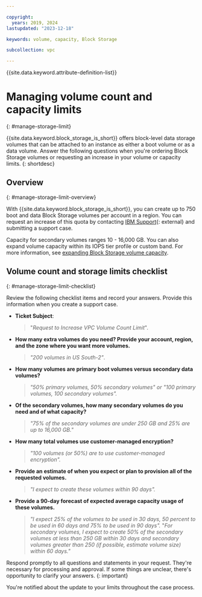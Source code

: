 ```yaml
---

copyright:
  years: 2019, 2024
lastupdated: "2023-12-18"

keywords: volume, capacity, Block Storage

subcollection: vpc

---
```


{{site.data.keyword.attribute-definition-list}}

# Managing volume count and capacity limits
{: #manage-storage-limit}

{{site.data.keyword.block_storage_is_short}} offers block-level data storage volumes that can be attached to an instance as either a boot volume or as a data volume. Answer the following questions when you're ordering Block Storage volumes or requesting an increase in your volume or capacity limits. 
{: shortdesc}

## Overview
{: #manage-storage-limit-overview}

With {{site.data.keyword.block_storage_is_short}}, you can create up to 750 boot and data Block Storage volumes per account in a region. You can request an increase of this quota by contacting [IBM Support](/unifiedsupport/cases/add){: external} and submitting a support case.

Capacity for secondary volumes ranges 10 - 16,000 GB. You can also expand volume capacity within its IOPS tier profile or custom band. For more information, see [expanding Block Storage volume capacity](/docs/vpc?topic=vpc-expanding-block-storage-volumes).

## Volume count and storage limits checklist
{: #manage-storage-limit-checklist}

Review the following checklist items and record your answers. Provide this information when you create a support case.

- **Ticket Subject**: 
    >"*Request to Increase VPC Volume Count Limit*".

- **How many extra volumes do you need? Provide your account, region, and the zone where you want more volumes.**
    >*"200 volumes in US South-2"*.

- **How many volumes are primary boot volumes versus secondary data volumes?**
    >*"50% primary volumes, 50% secondary volumes" or "100 primary volumes, 100 secondary volumes".*

- **Of the secondary volumes, how many secondary volumes do you need and of what capacity?**
    >*"75% of the secondary volumes are under 250 GB and 25% are up to 16,000 GB."*

- **How many total volumes use customer-managed encryption?**
    >*"100 volumes (or 50%) are to use customer-managed encryption".*

- **Provide an estimate of when you expect or plan to provision all of the requested volumes.**
    >*"I expect to create these volumes within 90 days".*

- **Provide a 90-day forecast of expected average capacity usage of these volumes.**
    >*"I expect 25% of the volumes to be used in 30 days, 50 percent to be used in 60 days and 75% to be used in 90 days".*
    >"*For secondary volumes, I expect to create 50% of the secondary volumes at less than 250 GB within 30 days and secondary volumes greater than 250 (if possible, estimate volume size) within 60 days."*

Respond promptly to all questions and statements in your request. They're necessary for processing and approval. If some things are unclear, there's opportunity to clarify your answers. 
{: important}

You're notified about the update to your limits throughout the case process.
